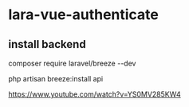 # lara-vue-authenticate

## install backend
composer require laravel/breeze --dev

php artisan breeze:install api

https://www.youtube.com/watch?v=YS0MV285KW4